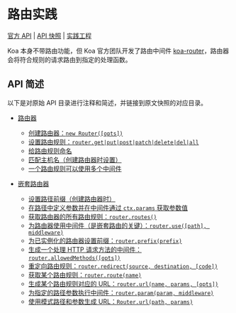 # 路由实践<!-- omit in toc -->

[官方 API](https://github.com/koajs/router/blob/c3bbb659145837f9652697a1d32c342cbc323f0d/API.md) | [API 快照](../snapshoot/koa-router-API-20220828.md) | [实践工程](https://github.com/fooins/insbiz)

Koa 本身不带路由功能，但 Koa 官方团队开发了路由中间件 [koa-router](https://github.com/koajs/router)，路由器会将符合规则的请求路由到指定的处理函数。

## API 简述

以下是对原始 API 目录进行注释和简述，并链接到原文快照的对应目录。

- [路由器](../snapshoot/koa-router-API-20220828.md#router-)

  - [创建路由器：`new Router([opts])`](../snapshoot/koa-router-API-20220828.md#new-routeropts)
  - [设置路由规则：`router.get|put|post|patch|delete|del|all`](../snapshoot/koa-router-API-20220828.md#routergetputpostpatchdeletedel--router)
  - [给路由规则命名](../snapshoot/koa-router-API-20220828.md#named-routes)
  - [匹配主机名（创建路由器时设置）](../snapshoot/koa-router-API-20220828.md#match-host)
  - [一个路由规则可以使用多个中间件](../snapshoot/koa-router-API-20220828.md#multiple-middleware)

- [嵌套路由器](../snapshoot/koa-router-API-20220828.md#nested-routers)

  - [设置路径前缀（创建路由器时）](../snapshoot/koa-router-API-20220828.md#router-prefixes)
  - [在路径中定义参数并在中间件通过 `ctx.params` 获取参数值](../snapshoot/koa-router-API-20220828.md#url-parameters)
  - [获取路由器的所有路由规则：`router.routes()`](../snapshoot/koa-router-API-20220828.md#routerroutes--function)
  - [为路由器使用中间件（是嵌套路由的关键）：`router.use([path], middleware)`](../snapshoot/koa-router-API-20220828.md#routerusepath-middleware--router)
  - [为已实例化的路由器设置前缀：`router.prefix(prefix)`](../snapshoot/koa-router-API-20220828.md#routerprefixprefix--router)
  - [生成一个处理 HTTP 请求方法的中间件：`router.allowedMethods([opts])`](../snapshoot/koa-router-API-20220828.md#routerallowedmethodsoptions--function)
  - [重定向路由规则：`router.redirect(source, destination, [code])`](../snapshoot/koa-router-API-20220828.md#routerredirectsource-destination-code--router)
  - [获取某个路由规则：`router.route(name)`](../snapshoot/koa-router-API-20220828.md#routerroutename--layer--false)
  - [生成某个路由规则对应的 URL：`router.url(name, params, [opts])`](../snapshoot/koa-router-API-20220828.md#routerurlname-params-options--string--error)
  - [为指定的路径参数执行中间件：`router.param(param, middleware)`](../snapshoot/koa-router-API-20220828.md#routerparamparam-middleware--router)
  - [使用模式路径和参数生成 URL：`Router.url(path, params)`](../snapshoot/koa-router-API-20220828.md#routerurlpath-params--string)

